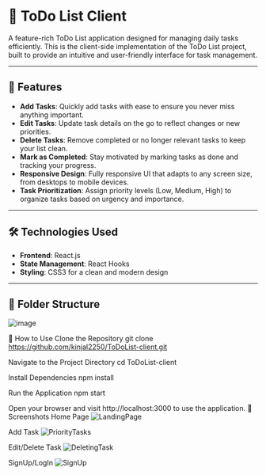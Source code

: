 # 📝 ToDo List Client

A feature-rich ToDo List application designed for managing daily tasks efficiently. This is the client-side implementation of the ToDo List project, built to provide an intuitive and user-friendly interface for task management.

---

## 🚀 Features

- **Add Tasks**: Quickly add tasks with ease to ensure you never miss anything important.
- **Edit Tasks**: Update task details on the go to reflect changes or new priorities.
- **Delete Tasks**: Remove completed or no longer relevant tasks to keep your list clean.
- **Mark as Completed**: Stay motivated by marking tasks as done and tracking your progress.
- **Responsive Design**: Fully responsive UI that adapts to any screen size, from desktops to mobile devices.
- **Task Prioritization**: Assign priority levels (Low, Medium, High) to organize tasks based on urgency and importance.

---

## 🛠️ Technologies Used

- **Frontend**: React.js
- **State Management**: React Hooks
- **Styling**: CSS3 for a clean and modern design

---

## 📂 Folder Structure
![image](https://github.com/user-attachments/assets/6e976383-ed85-4c63-a1d5-7aac401c345a)

📖 How to Use
Clone the Repository
git clone https://github.com/kinjal2250/ToDoList-client.git

Navigate to the Project Directory
cd ToDoList-client

Install Dependencies
npm install

Run the Application
npm start

Open your browser and visit http://localhost:3000 to use the application.
🎨 Screenshots
Home Page
![LandingPage](https://github.com/user-attachments/assets/9a393545-d018-4778-b329-d45b86b2ba3f)

Add Task
![PriorityTasks](https://github.com/user-attachments/assets/9bdcc8e1-c278-4c0c-ba0d-193ce25ad0ec)

Edit/Delete Task
![DeletingTask](https://github.com/user-attachments/assets/1ed3204d-f4ee-4111-ace9-d6b54582dca9)

SignUp/LogIn
![SignUp](https://github.com/user-attachments/assets/8c8d7554-8fe3-4102-9287-a15a03140c3e)

